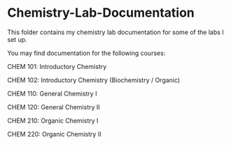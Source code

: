 # Chemistry-Lab-Documentation
This folder contains my chemistry lab documentation for some of the labs I set up. 

You may find documentation for the following courses:

CHEM 101: Introductory Chemistry

CHEM 102: Introductory Chemistry (Biochemistry / Organic)

CHEM 110: General Chemistry I

CHEM 120: General Chemistry II

CHEM 210: Organic Chemistry I

CHEM 220: Organic Chemistry II
